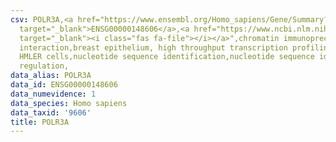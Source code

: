 ```yaml
---
csv: POLR3A,<a href="https://www.ensembl.org/Homo_sapiens/Gene/Summary?db=core;g=ENSG00000148606"
  target="_blank">ENSG00000148606</a>,<a href="https://www.ncbi.nlm.nih.gov/pubmed/22863008"
  target="_blank"><i class="fas fa-file"></i></a>",chromatin immunoprecipitation assay,direct
  interaction,breast epithelium, high throughput transcription profiling by microarray,
  HMLER cells,nucleotide sequence identification,nucleotide sequence identification,transcriptional
  regulation,
data_alias: POLR3A
data_id: ENSG00000148606
data_numevidence: 1
data_species: Homo sapiens
data_taxid: '9606'
title: POLR3A
---
```

